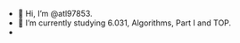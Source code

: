 - 👋 Hi, I’m @atl97853.
- 🌱 I’m currently studying 6.031, Algorithms, Part I and TOP.
- 
<!---
atl97853/atl97853 is a ✨ special ✨ repository because its `README.md` (this file) appears on your GitHub profile.
You can click the Preview link to take a look at your changes.
--->
